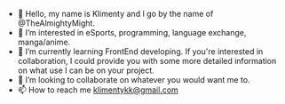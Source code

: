 - 👋 Hello, my name is Klimenty and I go by the name of @TheAlmightyMight.
- 👀 I’m interested in eSports, programming, language exchange, manga/anime.
- 🌱 I’m currently learning FrontEnd developing. If you're interested in collaboration, I could provide you with some more detailed information on what use I can be on your project.
- 💞️ I’m looking to collaborate on whatever you would want me to.
- 📫 How to reach me klimentykk@gmail.com

<!---
TheAlmightyMight/TheAlmightyMight is a ✨ special ✨ repository because its `README.md` (this file) appears on your GitHub profile.
You can click the Preview link to take a look at your changes.
--->
